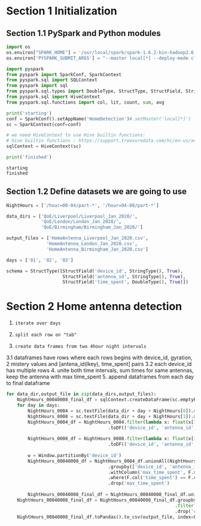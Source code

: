 
# Section 1 Initialization 
## Section 1.1 PySpark and Python modules


```python
import os
os.environ["SPARK_HOME"] = '/usr/local/spark/spark-1.6.2-bin-hadoop2.6'
os.environ['PYSPARK_SUBMIT_ARGS'] = "--master local[*] --deploy-mode client --packages com.databricks:spark-csv_2.11:1.3.0 pyspark-shell"

import pyspark
from pyspark import SparkConf, SparkContext
from pyspark.sql import SQLContext
from pyspark import sql
from pyspark.sql.types import DoubleType, StructType, StructField, StringType
from pyspark.sql import HiveContext
from pyspark.sql.functions import col, lit, count, sum, avg

print('starting')
conf = SparkConf().setAppName('HomeDetection')#.setMaster('local[*]')
sc = SparkContext(conf=conf)

# we need HiveContext to use Hive builtin functions:
# hive builtin functions : https://support.treasuredata.com/hc/en-us/articles/360001457367-Hive-Built-in-Aggregate-Functions
sqlContext = HiveContext(sc)

print('finished')
```

    starting
    finished


## Section 1.2 Define datasets we are going to use


```python
NightHours = ['/hour=00-04/part-*', '/hour=04-08/part-*']

data_dirs = ['QoE/Liverpool/Liverpool_Jan_2020/',
             'QoE/London/London_Jan_2020/',
             'QoE/Birmingham/Birmingham_Jan_2020/']

output_files = ['HomeAntenna_Liverpool_Jan_2020.csv',
               'HomeAntenna_London_Jan_2020.csv',
               'HomeAntenna_Birmingham_Jan_2020.csv']

days = ['01', '02', '03']

schema = StructType([StructField('device_id', StringType(), True),
                     StructField('antenna_id', StringType(), True),
                     StructField('time_spent', DoubleType(), True)])
```

# Section 2 Home antenna detection

1.     iterate over days 
2.     split each row on "tab" 
3.     create data frames from two 4hour night intervals  
3.1    dataframes have rows where each rows begins with device_id, gyration, 2 mistery values and [antena_id(lkey), time_spent]  pairs
3.2    each device_id has multiple rows 
4.     unite both time intervals, sum times for same antennas, keep the antenna with max time_spent 
5.     append dataframes from each day to final dataframe 


```python
for data_dir,output_file in zip(data_dirs,output_files):
    NightHours_00040008_final_df = sqlContext.createDataFrame(sc.emptyRDD(), schema)
    for day in days:
        NightHours_0004 = sc.textFile(data_dir + day + NightHours[0]).map(lambda x: x.split('\t'))
        NightHours_0008 = sc.textFile(data_dir + day + NightHours[1]).map(lambda x: x.split('\t'))
        NightHours_0004_df = NightHours_0004.filter(lambda x: float(x[1]) <= 2000).flatMap(lambda x: [(x[0], x[i], x[i+1]) for i in range(5,len(x),2)])\
                                      .toDF(('device_id', 'antenna_id', 'time_spent'))
        
        NightHours_0008_df = NightHours_0008.filter(lambda x: float(x[1]) <= 2000).flatMap(lambda x: [(x[0], x[i], x[i+1]) for i in range(5,len(x),2)])\
                                      .toDF(('device_id', 'antenna_id', 'time_spent'))
        
        w = Window.partitionBy('device_id')
        NightHours_00040008_df = NightHours_0004_df.unionAll(NightHours_0008_df)\
                                      .groupby(['device_id', 'antenna_id']).agg(sum('time_spent').alias('time_spent'))\
                                      .withColumn('max_time_spent', F.max('time_spent').over(w))\
                                      .where(F.col('time_spent') == F.col('max_time_spent'))\
                                      .drop('max_time_spent')
        
        NightHours_00040008_final_df = NightHours_00040008_final_df.unionAll(NightHours_00040008_df)
    NightHours_00040008_final_df = NightHours_00040008_final_df.groupby(['device_id', 'antenna_id']).agg(count('antenna_id').alias('count_antenna_id'))\
                                                               .filter(col('count_antenna_id')>13)\
                                                               .drop('count_antenna_id')
    NightHours_00040008_final_df.toPandas().to_csv(output_file, index=False)
```
